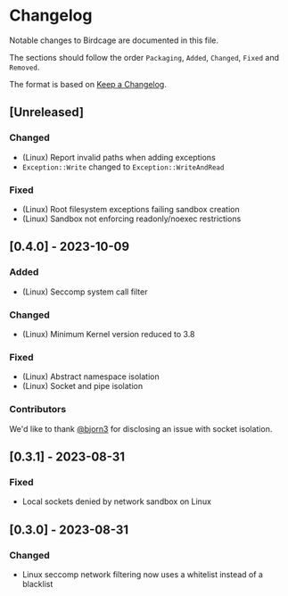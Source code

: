# Changelog

Notable changes to Birdcage are documented in this file.

The sections should follow the order `Packaging`, `Added`, `Changed`, `Fixed` and `Removed`.

The format is based on [Keep a Changelog](https://keepachangelog.com/en/1.0.0/).

## [Unreleased]

### Changed

- (Linux) Report invalid paths when adding exceptions
- `Exception::Write` changed to `Exception::WriteAndRead`

### Fixed

- (Linux) Root filesystem exceptions failing sandbox creation
- (Linux) Sandbox not enforcing readonly/noexec restrictions

## [0.4.0] - 2023-10-09

### Added

- (Linux) Seccomp system call filter

### Changed

- (Linux) Minimum Kernel version reduced to 3.8

### Fixed

- (Linux) Abstract namespace isolation
- (Linux) Socket and pipe isolation

### Contributors

We'd like to thank [@bjorn3](https://github.com/bjorn3) for disclosing an issue
with socket isolation.

## [0.3.1] - 2023-08-31

### Fixed

- Local sockets denied by network sandbox on Linux

## [0.3.0] - 2023-08-31

### Changed

- Linux seccomp network filtering now uses a whitelist instead of a blacklist
